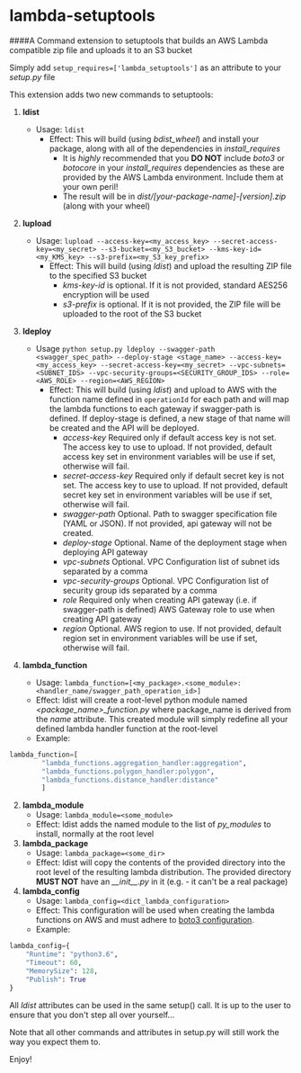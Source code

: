 # lambda-setuptools

####A Command extension to setuptools that builds an AWS Lambda compatible zip file and uploads it to an S3 bucket

Simply add `setup_requires=['lambda_setuptools']` as an attribute to your _setup.py_ file

This extension adds two new commands to setuptools:

1. **ldist**
    * Usage: `ldist`
        * Effect: This will build (using _bdist_wheel_) and install your package, along with all of the dependencies in _install_requires_
            * It is _highly_ recommended that you **DO NOT** include _boto3_ or _botocore_ in your _install_requires_ dependencies as these are provided by the AWS Lambda environment. Include them at your own peril! 
            * The result will be in _dist/[your-package-name]-[version].zip_ (along with your wheel)
2. **lupload**
    * Usage: `lupload --access-key=<my_access_key> --secret-access-key=<my_secret> --s3-bucket=<my_S3_bucket> --kms-key-id=<my_KMS_key> --s3-prefix=<my_S3_key_prefix>`
        * Effect: This will build (using _ldist_) and upload the resulting ZIP file to the specified S3 bucket
            * _kms-key-id_ is optional. If it is not provided, standard AES256 encryption will be used
            * _s3-prefix_ is optional. If it is not provided, the ZIP file will be uploaded to the root of the S3 bucket
3. **ldeploy**
    * Usage `python setup.py ldeploy --swagger-path <swagger_spec_path> --deploy-stage <stage_name> --access-key=<my_access_key> --secret-access-key=<my_secret> --vpc-subnets=<SUBNET_IDS> --vpc-security-groups=<SECURITY_GROUP_IDS> --role=<AWS_ROLE> --region=<AWS_REGION>`
        * Effect: This will build (using _ldist_) and upload to AWS with the function name defined in `operationId` for each path and will map the lambda functions to each gateway if swagger-path is defined. If deploy-stage is defined, a new stage of that name will be created and the API will be deployed.
            * *access-key*            Required only if default access key is not set. The access key to use to upload. If not provided, default access key set in environment variables will be use if set, otherwise will fail.
            * *secret-access-key*     Required only if default secret key is not set. The access key to use to upload. If not provided, default secret key set in environment variables will be use if set, otherwise will fail.
            * *swagger-path*          Optional. Path to swagger specification file (YAML or JSON). If not provided, api gateway will not be created.
            * *deploy-stage*          Optional. Name of the deployment stage when deploying API gateway
            * *vpc-subnets*           Optional. VPC Configuration list of subnet ids separated by a comma
            * *vpc-security-groups*   Optional. VPC Configuration list of security group ids separated by a comma
            * *role*                  Required only when creating API gateway (i.e. if swagger-path is defined) AWS Gateway role to use when creating API gateway
            * *region*                Optional. AWS region to use. If not provided, default region set in environment variables will be use if set, otherwise will fail.


1. **lambda_function**
    * Usage: `lambda_function=[<my_package>.<some_module>:<handler_name/swagger_path_operation_id>]`
    * Effect: ldist will create a root-level python module named *<package_name>_function.py* where package_name is derived from the _name_ attribute. This created module will simply redefine all your defined lambda handler function at the root-level
    * Example:
```python
lambda_function=[
        "lambda_functions.aggregation_handler:aggregation",
        "lambda_functions.polygon_handler:polygon",
        "lambda_functions.distance_handler:distance"
        ]
```
2. **lambda_module**
    * Usage: `lambda_module=<some_module>`
    * Effect: ldist adds the named module to the list of _py_modules_ to install, normally at the root level
3. **lambda_package**
    * Usage: `lambda_package=<some_dir>`
    * Effect: ldist will copy the contents of the provided directory into the root level of the resulting lambda distribution. The provided directory **MUST NOT** have an *\_\_init__.py* in it (e.g. - it can't be a real package)
4. **lambda_config**
    * Usage: `lambda_config=<dict_lambda_configuration>`
    * Effect: This configuration will be used when creating the lambda functions on AWS and must adhere to [boto3 configuration](http://boto3.readthedocs.io/en/latest/reference/services/lambda.html#Lambda.Client.create_function).
    * Example:
```python
lambda_config={
    "Runtime": "python3.6",
    "Timeout": 60,
    "MemorySize": 128,
    "Publish": True
}
```

All _ldist_ attributes can be used in the same setup() call. It is up to the user to ensure that you don't step all over yourself...

Note that all other commands and attributes in setup.py will still work the way you expect them to.

Enjoy!

